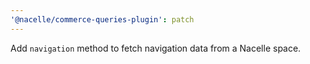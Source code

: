```yaml
---
'@nacelle/commerce-queries-plugin': patch
---
```


Add `navigation` method to fetch navigation data from a Nacelle space.
